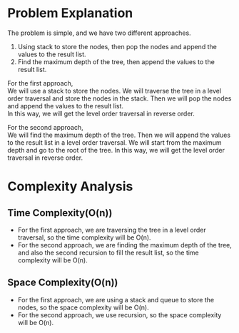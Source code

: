 # Problem Explanation

The problem is simple, and we have two different approaches.<br>

1. Using stack to store the nodes, then pop the nodes and append the values to the result list.
2. Find the maximum depth of the tree, then append the values to the result list.

For the first approach,<br>
We will use a stack to store the nodes. We will traverse the tree in a level order traversal and store the nodes in the stack. Then we will pop the nodes and append the values to the result list.<br>
In this way, we will get the level order traversal in reverse order.<br>

For the second approach,<br>
We will find the maximum depth of the tree. Then we will append the values to the result list in a level order traversal. We will start from the maximum depth and go to the root of the tree.
In this way, we will get the level order traversal in reverse order.<br>

# Complexity Analysis
## Time Complexity(O(n))
- For the first approach, we are traversing the tree in a level order traversal, so the time complexity will be O(n).
- For the second approach, we are finding the maximum depth of the tree, and also the second recursion to fill the result list, so the time complexity will be O(n).

## Space Complexity(O(n))
- For the first approach, we are using a stack and queue to store the nodes, so the space complexity will be O(n).
- For the second approach, we use recursion, so the space complexity will be O(n).